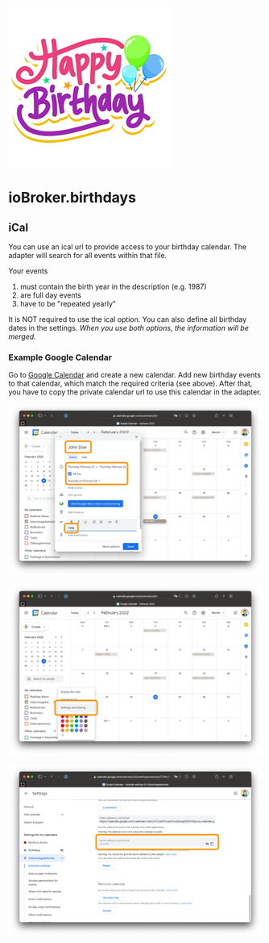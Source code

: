 ![Logo](../../admin/birthdays.png)

# ioBroker.birthdays

## iCal

You can use an ical url to provide access to your birthday calendar. The adapter will search for all events within that file.

Your events

1. must contain the birth year in the description (e.g. 1987)
2. are full day events
3. have to be "repeated yearly"

It is NOT required to use the ical option. You can also define all birthday dates in the settings. *When you use both options, the information will be merged.*

### Example Google Calendar

Go to [Google Calendar](http://calendar.google.com/) and create a new calendar. Add new birthday events to that calendar, which match the required criteria (see above). After that, you have to copy the private calendar url to use this calendar in the adapter.

![iCal New Event Google](./img/ical-google-new.png)

![iCal Settings Google](./img/ical-google-settings.png)

![iCal URL Google](./img/ical-google-url.png)
